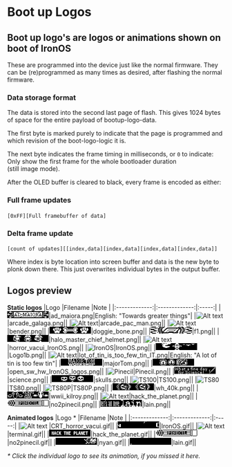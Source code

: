 # Boot up Logos

## Boot up logo's are logos or animations shown on boot of IronOS

These are programmed into the device just like the normal firmware.
They can be (re)programmed as many times as desired, after flashing the normal firmware.

### Data storage format

The data is stored into the second last page of flash. This gives 1024 bytes of space for the entire payload of bootup-logo-data.

The first byte is marked purely to indicate that the page is programmed and which revision of the boot-logo-logic it is.

The next byte indicates the frame timing in milliseconds, or `0` to indicate: Only show the first frame for the whole bootloader duration (still&nbsp;image&nbsp;mode).

After the OLED buffer is cleared to black, every frame is encoded as either:

### Full frame updates

`[0xFF][Full framebuffer of data]`

### Delta frame update

`[count of updates][[index,data][index,data][index,data][index,data]]`

Where index is byte location into screen buffer and data is the new byte to plonk down there.
This just overwrites individual bytes in the output buffer.

## Logos preview

**Static logos**
|Logo           |Filename       |Note   |
|:-------------:|:-------------:|:-----:|
|![Alt text](https://github.com/Ralim/IronOS-Meta/blob/main/Bootup%20Logos/Images/ad_maiora.png)|ad_maiora.png|English: "Towards greater things"|
|![Alt text](https://github.com/Ralim/IronOS-Meta/blob/main/Bootup%20Logos/Images/arcade_galaga.png)|arcade_galaga.png||
|![Alt text](https://github.com/Ralim/IronOS-Meta/blob/main/Bootup%20Logos/Images/arcade_pac_man.png)|arcade_pac_man.png||
|![Alt text](https://github.com/Ralim/IronOS-Meta/blob/main/Bootup%20Logos/Images/bender.png)|bender.png||
|![Alt text](https://github.com/Ralim/IronOS-Meta/blob/main/Bootup%20Logos/Images/doggie_bone.png)|doggie_bone.png||
|![Alt text](https://github.com/Ralim/IronOS-Meta/blob/main/Bootup%20Logos/Images/f1.png)|f1.png||
|![Alt text](https://github.com/Ralim/IronOS-Meta/blob/main/Bootup%20Logos/Images/halo_master_chief_helmet.png)|halo_master_chief_helmet.png||
|![Alt text](https://github.com/Ralim/IronOS-Meta/blob/main/Bootup%20Logos/Images/horror_vacui_IronOS.png)|horror_vacui_IronOS.png||
|![IronOS](https://github.com/Ralim/IronOS-Meta/blob/main/Bootup%20Logos/Images/IronOS.png)|IronOS.png||
|![Alt text](https://github.com/Ralim/IronOS-Meta/blob/main/Bootup%20Logos/Images/Logo1b.png)|Logo1b.png||
|![Alt text](https://github.com/Ralim/IronOS-Meta/blob/main/Bootup%20Logos/Images/lot_of_tin_is_too_few_tin_IT.png)|lot_of_tin_is_too_few_tin_IT.png|English: "A lot of tin is too few tin"|
|![Alt text](https://github.com/Ralim/IronOS-Meta/blob/main/Bootup%20Logos/Images/majorTom.png)|majorTom.png||
|![Alt text](https://github.com/Ralim/IronOS-Meta/blob/main/Bootup%20Logos/Images/open_sw_hw_IronOS_logos.png)|open_sw_hw_IronOS_logos.png||
|![Pinecil](https://github.com/Ralim/IronOS-Meta/blob/main/Bootup%20Logos/Images/Pinecil.png)|Pinecil.png||
|![Alt text](https://github.com/Ralim/IronOS-Meta/blob/main/Bootup%20Logos/Images/science.png)|science.png||
|![Alt text](https://github.com/Ralim/IronOS-Meta/blob/main/Bootup%20Logos/Images/skulls.png)|skulls.png||
|![TS100](https://github.com/Ralim/IronOS-Meta/blob/main/Bootup%20Logos/Images/TS100.png)|TS100.png||
|![TS80](https://github.com/Ralim/IronOS-Meta/blob/main/Bootup%20Logos/Images/TS80.png)|TS80.png||
|![TS80P](https://github.com/Ralim/IronOS-Meta/blob/main/Bootup%20Logos/Images/TS80P.png)|TS80P.png||
|![Alt text](https://github.com/Ralim/IronOS-Meta/blob/main/Bootup%20Logos/Images/wh_40k.png)|wh_40k.png||
|![Alt text](https://github.com/Ralim/IronOS-Meta/blob/main/Bootup%20Logos/Images/wwii_kilroy.png)|wwii_kilroy.png||
|![Alt text](https://github.com/Ralim/IronOS-Meta/blob/main/Bootup%20Logos/Images/hack_the_planet.png)|hack_the_planet.png||
|![No. 2 Pinecil](https://github.com/Ralim/IronOS-Meta/blob/main/Bootup%20Logos/Images/no2pinecil.png)|no2pinecil.png||
|![Lain](https://github.com/Ralim/IronOS-Meta/blob/main/Bootup%20Logos/Images/lain.png)|lain.png||

**Animated logos**
|Logo \*          |Filename       |Note   |
|:-------------:|:-------------:|:-----:|
|![Alt text](https://github.com/Ralim/IronOS-Meta/blob/main/Bootup%20Logos/Images/CRT_horror_vacui.gif) |CRT_horror_vacui.gif||
|![IronOS](https://github.com/Ralim/IronOS-Meta/blob/main/Bootup%20Logos/Images/IronOS.gif)|IronOS.gif||
|![Alt text](https://github.com/Ralim/IronOS-Meta/blob/main/Bootup%20Logos/Images/terminal.gif)|terminal.gif||
|![Alt text](https://github.com/Ralim/IronOS-Meta/blob/main/Bootup%20Logos/Images/hack_the_planet.gif)|hack_the_planet.gif||
|![No. 2 Pinecil](https://github.com/Ralim/IronOS-Meta/blob/main/Bootup%20Logos/Images/no2pinecil.gif)|no2pinecil.gif||
|![Nyancat](https://github.com/Ralim/IronOS-Meta/blob/main/Bootup%20Logos/Images/nyan.gif)|nyan.gif||
|![Lain](https://github.com/Ralim/IronOS-Meta/blob/main/Bootup%20Logos/Images/lain.gif)|lain.gif||

_* Click the individual logo to see its animation, if you missed it here._
